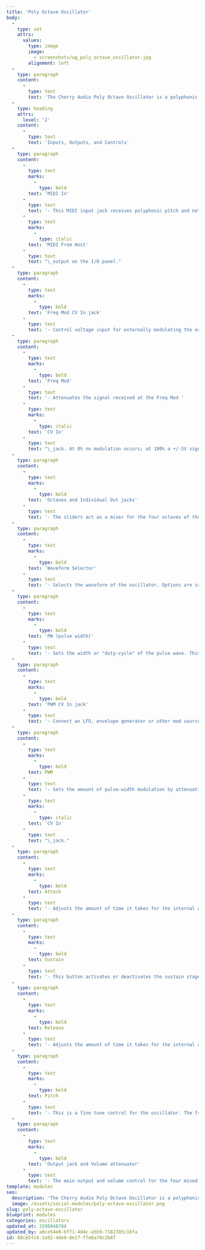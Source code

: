 ```yaml
---
title: 'Poly Octave Oscillator'
body:
  -
    type: set
    attrs:
      values:
        type: image
        image:
          - screenshots/ug_poly_octave_oscillator.jpg
        alignment: left
  -
    type: paragraph
    content:
      -
        type: text
        text: 'The Cherry Audio Poly Octave Oscillator is a polyphonic oscillator with four mixable octaves per voice. The MIDI input receives pitch and note on/off messages and internally routes them to the oscillator’s frequency and internal amplitude envelope respectively. This module is the perfect starting point for an organ or lush pad! Waveform options are saw, sine and a voltage-controllable variable-width pulse wave.'
  -
    type: heading
    attrs:
      level: '2'
    content:
      -
        type: text
        text: 'Inputs, Outputs, and Controls'
  -
    type: paragraph
    content:
      -
        type: text
        marks:
          -
            type: bold
        text: 'MIDI In'
      -
        type: text
        text: '- This MIDI input jack receives polyphonic pitch and note on/off messages from a MIDI controller or host DAW. Typically this will be connected to the '
      -
        type: text
        marks:
          -
            type: italic
        text: 'MIDI From Host'
      -
        type: text
        text: "\_output on the I/O panel."
  -
    type: paragraph
    content:
      -
        type: text
        marks:
          -
            type: bold
        text: 'Freq Mod CV In jack'
      -
        type: text
        text: '- Control voltage input for externally modulating the oscillator frequency. Useful for adding vibrato with an LFO, siren noises, envelope-controlled pitch sweeps, etc.'
  -
    type: paragraph
    content:
      -
        type: text
        marks:
          -
            type: bold
        text: 'Freq Mod'
      -
        type: text
        text: '- Attenuates the signal received at the Freq Mod '
      -
        type: text
        marks:
          -
            type: italic
        text: 'CV In'
      -
        type: text
        text: "\_jack. At 0% no modulation occurs; at 100% a +/-5V signal will modulate the pitch up and down one octave."
  -
    type: paragraph
    content:
      -
        type: text
        marks:
          -
            type: bold
        text: 'Octaves and Individual Out jacks'
      -
        type: text
        text: '- The sliders act as a mixer for the four octaves of the oscillator. Each octave, labeled in traditional organ footage, is output simultaneously to the main output and its individual output jack at the amplitude specified by the attenuation slider.'
  -
    type: paragraph
    content:
      -
        type: text
        marks:
          -
            type: bold
        text: 'Waveform Selector'
      -
        type: text
        text: '- Selects the waveform of the oscillator. Options are saw, sine and a voltage-controllable variable-width pulse wave.'
  -
    type: paragraph
    content:
      -
        type: text
        marks:
          -
            type: bold
        text: 'PW (pulse width)'
      -
        type: text
        text: '- Sets the width or "duty-cycle" of the pulse wave. This slider has no effect on the other two waveforms. Its default setting of 50% outputs a perfect square wave, rich in odd-order harmonics. Moving the slider up or down will shorten or lengthen the duty-cycle resulting in a thinner sound at either extreme.'
  -
    type: paragraph
    content:
      -
        type: text
        marks:
          -
            type: bold
        text: 'PWM CV In jack'
      -
        type: text
        text: '- Connect an LFO, envelope generator or other mod source here to continuously vary the width of the pulse wave. This is a time-tested analog synthesis trick for adding some serious flavor to a patch!'
  -
    type: paragraph
    content:
      -
        type: text
        marks:
          -
            type: bold
        text: PWM
      -
        type: text
        text: '- Sets the amount of pulse-width modulation by attenuating the signal received at the PWM '
      -
        type: text
        marks:
          -
            type: italic
        text: 'CV In'
      -
        type: text
        text: "\_jack."
  -
    type: paragraph
    content:
      -
        type: text
        marks:
          -
            type: bold
        text: Attack
      -
        type: text
        text: '- Adjusts the amount of time it takes for the internal amplitude envelope to raise from zero to its maximum level.'
  -
    type: paragraph
    content:
      -
        type: text
        marks:
          -
            type: bold
        text: Sustain
      -
        type: text
        text: '- This button activates or deactivates the sustain stage of the internal amplitude envelope. After the designated attack time, the envelope will either sustain at full volume until a key is released or jump immediately to the envelope’s release stage.'
  -
    type: paragraph
    content:
      -
        type: text
        marks:
          -
            type: bold
        text: Release
      -
        type: text
        text: '- Adjusts the amount of time it takes for the internal amplitude envelope to fall from its maximum volume back to zero once the release stage is activated.'
  -
    type: paragraph
    content:
      -
        type: text
        marks:
          -
            type: bold
        text: Pitch
      -
        type: text
        text: '- This is a fine tune control for the oscillator. The frequency of the oscillator can be shifted up or down by as little as 0.01 semitones (1 cent) or as much as 7 semitones.'
  -
    type: paragraph
    content:
      -
        type: text
        marks:
          -
            type: bold
        text: 'Output jack and Volume attenuator'
      -
        type: text
        text: '- The main output and volume control for the four mixed octaves.'
template: modules
seo:
  description: 'The Cherry Audio Poly Octave Oscillator is a polyphonic oscillator with four mixable octaves per voice.'
  image: /assets/social-modules/poly-octave-oscillator.png
slug: poly-octave-oscillator
blueprint: modules
categories: oscillators
updated_at: 1590448784
updated_by: a0ce54e0-bf71-4d4c-a5b9-7182705c1bfa
id: 88cb5fc6-3a92-4de9-8e17-ffe6a70c2b87
---
```

